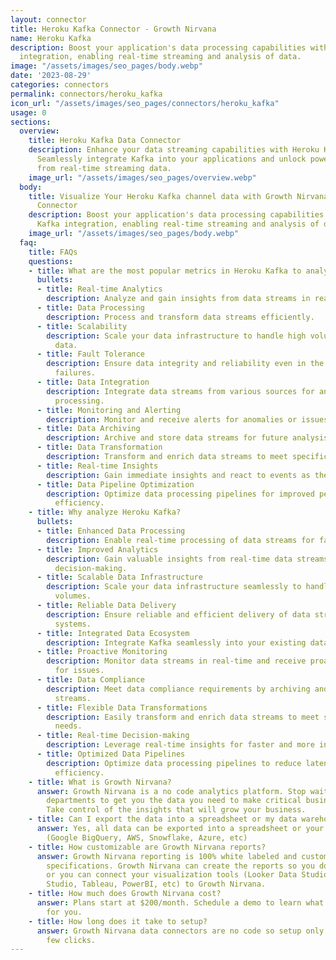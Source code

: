 ```yaml
---
layout: connector
title: Heroku Kafka Connector - Growth Nirvana
name: Heroku Kafka
description: Boost your application's data processing capabilities with Heroku Kafka
  integration, enabling real-time streaming and analysis of data.
image: "/assets/images/seo_pages/body.webp"
date: '2023-08-29'
categories: connectors
permalink: connectors/heroku_kafka
icon_url: "/assets/images/seo_pages/connectors/heroku_kafka"
usage: 0
sections:
  overview:
    title: Heroku Kafka Data Connector
    description: Enhance your data streaming capabilities with Heroku Kafka integration.
      Seamlessly integrate Kafka into your applications and unlock powerful insights
      from real-time streaming data.
    image_url: "/assets/images/seo_pages/overview.webp"
  body:
    title: Visualize Your Heroku Kafka channel data with Growth Nirvana's Heroku Kafka
      Connector
    description: Boost your application's data processing capabilities with Heroku
      Kafka integration, enabling real-time streaming and analysis of data.
    image_url: "/assets/images/seo_pages/body.webp"
  faq:
    title: FAQs
    questions:
    - title: What are the most popular metrics in Heroku Kafka to analyze?
      bullets:
      - title: Real-time Analytics
        description: Analyze and gain insights from data streams in real-time.
      - title: Data Processing
        description: Process and transform data streams efficiently.
      - title: Scalability
        description: Scale your data infrastructure to handle high volumes of streaming
          data.
      - title: Fault Tolerance
        description: Ensure data integrity and reliability even in the presence of
          failures.
      - title: Data Integration
        description: Integrate data streams from various sources for analysis and
          processing.
      - title: Monitoring and Alerting
        description: Monitor and receive alerts for anomalies or issues in data streams.
      - title: Data Archiving
        description: Archive and store data streams for future analysis and compliance.
      - title: Data Transformation
        description: Transform and enrich data streams to meet specific business needs.
      - title: Real-time Insights
        description: Gain immediate insights and react to events as they happen.
      - title: Data Pipeline Optimization
        description: Optimize data processing pipelines for improved performance and
          efficiency.
    - title: Why analyze Heroku Kafka?
      bullets:
      - title: Enhanced Data Processing
        description: Enable real-time processing of data streams for faster insights.
      - title: Improved Analytics
        description: Gain valuable insights from real-time data streams for better
          decision-making.
      - title: Scalable Data Infrastructure
        description: Scale your data infrastructure seamlessly to handle growing data
          volumes.
      - title: Reliable Data Delivery
        description: Ensure reliable and efficient delivery of data streams to downstream
          systems.
      - title: Integrated Data Ecosystem
        description: Integrate Kafka seamlessly into your existing data ecosystem.
      - title: Proactive Monitoring
        description: Monitor data streams in real-time and receive proactive alerts
          for issues.
      - title: Data Compliance
        description: Meet data compliance requirements by archiving and storing data
          streams.
      - title: Flexible Data Transformations
        description: Easily transform and enrich data streams to meet specific business
          needs.
      - title: Real-time Decision-making
        description: Leverage real-time insights for faster and more informed decision-making.
      - title: Optimized Data Pipelines
        description: Optimize data processing pipelines to reduce latency and improve
          efficiency.
    - title: What is Growth Nirvana?
      answer: Growth Nirvana is a no code analytics platform. Stop waiting for other
        departments to get you the data you need to make critical business decisions.
        Take control of the insights that will grow your business.
    - title: Can I export the data into a spreadsheet or my data warehouse?
      answer: Yes, all data can be exported into a spreadsheet or your data warehouse
        (Google BigQuery, AWS, Snowflake, Azure, etc)
    - title: How customizable are Growth Nirvana reports?
      answer: Growth Nirvana reporting is 100% white labeled and customized to your
        specifications. Growth Nirvana can create the reports so you don’t have to
        or you can connect your visualization tools (Looker Data Studio/Google Data
        Studio, Tableau, PowerBI, etc) to Growth Nirvana.
    - title: How much does Growth Nirvana cost?
      answer: Plans start at $200/month. Schedule a demo to learn what plan is best
        for you.
    - title: How long does it take to setup?
      answer: Growth Nirvana data connectors are no code so setup only requires a
        few clicks.
---
```

